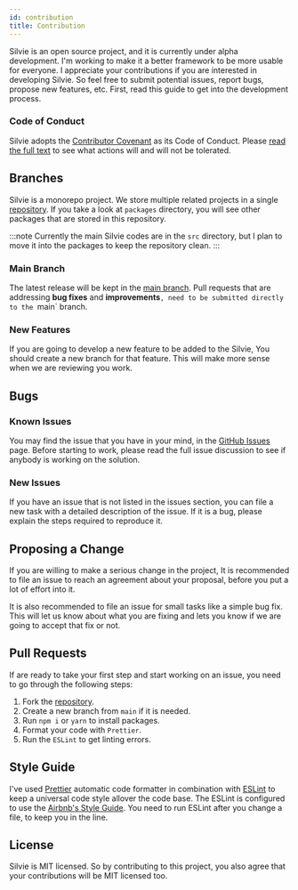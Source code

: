 ```yaml
---
id: contribution
title: Contribution
---
```


Silvie is an open source project, and it is currently under alpha development. I'm working to make it a better framework
to be more usable for everyone. I appreciate your contributions if you are interested in developing Silvie. So feel free
to submit potential issues, report bugs, propose new features, etc. First, read this guide to get into the development 
process.

### Code of Conduct
Silvie adopts the [Contributor Covenant](https://www.contributor-covenant.org) as its Code of Conduct. Please 
[read the full text](https://github.com/silviejs/silvie/blob/main/CODE_OF_CONDUCT.md) to see what actions will and will 
not be tolerated.

## Branches
Silvie is a monorepo project. We store multiple related projects in a single [repository](https://github.com/silviejs/silvie).
If you take a look at `packages` directory, you will see other packages that are stored in this repository.

:::note
Currently the main Silvie codes are in the `src` directory, but I plan to move it into the packages to keep the 
repository clean. 
:::

### Main Branch 
The latest release will be kept in the [main branch](https://github.com/silviejs/silvie/tree/main). Pull requests that
are addressing **bug fixes** and **improvements**`, need to be submitted directly to the `main` branch.

### New Features
If you are going to develop a new feature to be added to the Silvie, You should create a new branch for that feature. 
This will make more sense when we are reviewing you work.

## Bugs
### Known Issues
You may find the issue that you have in your mind, in the [GitHub Issues](https://github.com/silviejs/silvie/issues) 
page. Before starting to work, please read the full issue discussion to see if anybody is working on the solution.

### New Issues
If you have an issue that is not listed in the issues section, you can file a new task with a detailed description of 
the issue. If it is a bug, please explain the steps required to reproduce it. 

## Proposing a Change
If you are willing to make a serious change in the project, It is recommended to file an issue to reach an agreement 
about your proposal, before you put a lot of effort into it.

It is also recommended to file an issue for small tasks like a simple bug fix. This will let us know about what you are 
fixing and lets you know if we are going to accept that fix or not.

## Pull Requests
If are ready to take your first step and start working on an issue, you need to go through the following steps:

1. Fork the [repository](https://github.com/silviejs/silvie).
2. Create a new branch from `main` if it is needed.
3. Run `npm i` or `yarn` to install packages.
4. Format your code with `Prettier`.
5. Run the `ESLint` to get linting errors.

## Style Guide
I've used [Prettier](https://prettier.io) automatic code formatter in combination with [ESLint](https://eslint.org) to
keep a universal code style allover the code base. The ESLint is configured to use the 
[Airbnb's Style Guide](https://github.com/airbnb/javascript). You need to run ESLint after you change a file, to keep 
you in the line. 

## License
Silvie is MIT licensed. So by contributing to this project, you also agree that your contributions will be MIT licensed 
too.


